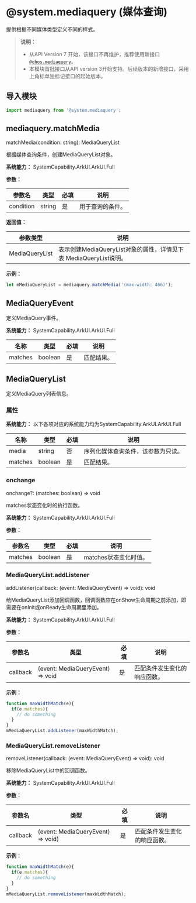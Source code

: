 # @system.mediaquery (媒体查询)

提供根据不同媒体类型定义不同的样式。


> **说明：**
>
> - 从API Version 7 开始，该接口不再维护，推荐使用新接口[`@ohos.mediaquery`](js-apis-mediaquery.md)。
> - 本模块首批接口从API version 3开始支持。后续版本的新增接口，采用上角标单独标记接口的起始版本。


## 导入模块


```ts
import mediaquery from '@system.mediaquery';
```


## mediaquery.matchMedia

matchMedia(condition: string): MediaQueryList

根据媒体查询条件，创建MediaQueryList对象。

**系统能力：** SystemCapability.ArkUI.ArkUI.Full

**参数：** 

| 参数名       | 类型     | 必填   | 说明       |
| --------- | ------ | ---- | -------- |
| condition | string | 是    | 用于查询的条件。 |

**返回值：**

| 参数类型           | 说明                                       |
| -------------- | ---------------------------------------- |
| MediaQueryList | 表示创建MediaQueryList对象的属性，详情见下表 MediaQueryList说明。 |

**示例：**

```ts
let mMediaQueryList = mediaquery.matchMedia('(max-width: 466)');    
```

## MediaQueryEvent

定义MediaQuery事件。

**系统能力：** SystemCapability.ArkUI.ArkUI.Full

| 名称      | 类型    | 必填   | 说明    |
| ------- | ------- | ---- | ----- |
| matches | boolean | 是    | 匹配结果。 |

## MediaQueryList

定义MediaQuery列表信息。

### 属性

**系统能力：** 以下各项对应的系统能力均为SystemCapability.ArkUI.ArkUI.Full

| 名称      | 类型    | 必填   | 说明                |
| ------- | ------- | ---- | ----------------- |
| media   | string  | 否    | 序列化媒体查询条件，该参数为只读。 |
| matches | boolean | 是    | 匹配结果。             |

### onchange

onchange?: (matches: boolean) => void

matches状态变化时的执行函数。

**系统能力：** SystemCapability.ArkUI.ArkUI.Full

**参数：**

| 参数名     | 类型      | 必填   | 说明             |
| ------- | ------- | ---- | -------------- |
| matches | boolean | 是    | matches状态变化时值。 |


### MediaQueryList.addListener

addListener(callback: (event: MediaQueryEvent) => void): void

给MediaQueryList添加回调函数，回调函数应在onShow生命周期之前添加，即需要在onInit或onReady生命周期里添加。

**系统能力：** SystemCapability.ArkUI.ArkUI.Full

**参数：**

| 参数名      | 类型                               | 必填   | 说明             |
| -------- | -------------------------------- | ---- | -------------- |
| callback | (event: MediaQueryEvent) => void | 是    | 匹配条件发生变化的响应函数。 |

**示例：**

```ts
function maxWidthMatch(e){
  if(e.matches){
    // do something
  }
}
mMediaQueryList.addListener(maxWidthMatch);
```


### MediaQueryList.removeListener

removeListener(callback: (event: MediaQueryEvent) => void): void

移除MediaQueryList中的回调函数。

**系统能力：** SystemCapability.ArkUI.ArkUI.Full

**参数：**

| 参数名      | 类型                                | 必填   | 说明             |
| -------- | --------------------------------- | ---- | -------------- |
| callback | (event: MediaQueryEvent) => void) | 是    | 匹配条件发生变化的响应函数。 |

**示例：**

```ts
function maxWidthMatch(e){
  if(e.matches){
    // do something
  }
}
mMediaQueryList.removeListener(maxWidthMatch);
```



